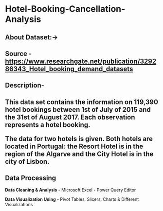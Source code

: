 # Hotel-Booking-Cancellation-Analysis

<h2> About Dataset:-> 
  
## Source - https://www.researchgate.net/publication/329286343_Hotel_booking_demand_datasets <h2>
  
<h2> Description- <h2>
This data set contains the information on 119,390 hotel bookings between 1st of July of 2015 and the 31st of August 2017. Each observation represents a hotel booking.

The data for two hotels is given. Both hotels are located in Portugal: the Resort Hotel is in the region of the Algarve and the City Hotel is in the city of Lisbon.

## Data Processing

**Data Cleaning & Analysis** - Microsoft Excel - Power Query Editor

**Data Visualization Using** - Pivot Tables, Slicers, Charts & Different Visualizations
